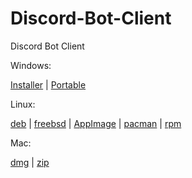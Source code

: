 # Discord-Bot-Client
Discord Bot Client

Windows:

<a href="https://github.com/Flam3rboy/discord-bot-client/releases/download/3.1.0/Discord.Bot.Client.Setup.3.1.0.exe">Installer</a>
 | 
<a href="https://github.com/Flam3rboy/discord-bot-client/releases/download/3.1.0/Discord.Bot.Client.3.1.0.Portable.exe">Portable</a> <br>

Linux:

<a href="https://github.com/Flam3rboy/discord-bot-client/releases/download/3.1.0/discord-bot-client_3.1.0_amd64.deb">deb</a>
|
<a href="https://github.com/Flam3rboy/discord-bot-client/releases/download/3.1.0/discord-bot-client-3.1.0.freebsd">freebsd</a>
|
<a href="https://github.com/Flam3rboy/discord-bot-client/releases/download/3.1.0/discord-bot-client-3.1.0.AppImage">AppImage</a>
|
<a href="https://github.com/Flam3rboy/discord-bot-client/releases/download/3.1.0/discord-bot-client-3.1.0.pacman">pacman</a>
|
<a href="https://github.com/Flam3rboy/discord-bot-client/releases/download/3.1.0/discord-bot-client-3.1.0.x86_64.rpm">rpm</a> <br>

Mac:

<a href="https://github.com/Flam3rboy/discord-bot-client/releases/download/3.1.0/Discord.Bot.Client-3.1.0.dmg">dmg</a>
|
<a href="https://github.com/Flam3rboy/discord-bot-client/releases/download/3.1.0/Discord.Bot.Client-3.1.0-mac.zip">zip</a>
